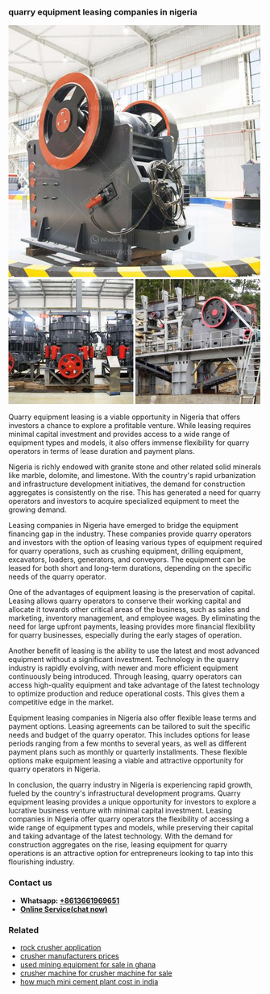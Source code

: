 <h3>quarry equipment leasing companies in nigeria</h3><img src='1708322857.jpg' alt=''><p>Quarry equipment leasing is a viable opportunity in Nigeria that offers investors a chance to explore a profitable venture. While leasing requires minimal capital investment and provides access to a wide range of equipment types and models, it also offers immense flexibility for quarry operators in terms of lease duration and payment plans.</p><p>Nigeria is richly endowed with granite stone and other related solid minerals like marble, dolomite, and limestone. With the country's rapid urbanization and infrastructure development initiatives, the demand for construction aggregates is consistently on the rise. This has generated a need for quarry operators and investors to acquire specialized equipment to meet the growing demand.</p><p>Leasing companies in Nigeria have emerged to bridge the equipment financing gap in the industry. These companies provide quarry operators and investors with the option of leasing various types of equipment required for quarry operations, such as crushing equipment, drilling equipment, excavators, loaders, generators, and conveyors. The equipment can be leased for both short and long-term durations, depending on the specific needs of the quarry operator.</p><p>One of the advantages of equipment leasing is the preservation of capital. Leasing allows quarry operators to conserve their working capital and allocate it towards other critical areas of the business, such as sales and marketing, inventory management, and employee wages. By eliminating the need for large upfront payments, leasing provides more financial flexibility for quarry businesses, especially during the early stages of operation.</p><p>Another benefit of leasing is the ability to use the latest and most advanced equipment without a significant investment. Technology in the quarry industry is rapidly evolving, with newer and more efficient equipment continuously being introduced. Through leasing, quarry operators can access high-quality equipment and take advantage of the latest technology to optimize production and reduce operational costs. This gives them a competitive edge in the market.</p><p>Equipment leasing companies in Nigeria also offer flexible lease terms and payment options. Leasing agreements can be tailored to suit the specific needs and budget of the quarry operator. This includes options for lease periods ranging from a few months to several years, as well as different payment plans such as monthly or quarterly installments. These flexible options make equipment leasing a viable and attractive opportunity for quarry operators in Nigeria.</p><p>In conclusion, the quarry industry in Nigeria is experiencing rapid growth, fueled by the country's infrastructural development programs. Quarry equipment leasing provides a unique opportunity for investors to explore a lucrative business venture with minimal capital investment. Leasing companies in Nigeria offer quarry operators the flexibility of accessing a wide range of equipment types and models, while preserving their capital and taking advantage of the latest technology. With the demand for construction aggregates on the rise, leasing equipment for quarry operations is an attractive option for entrepreneurs looking to tap into this flourishing industry.</p><h3>Contact us</h3><ul><li><strong>Whatsapp:&nbsp;<a href="https://wa.me/8613661969651">+8613661969651</a></strong></li><li><a href="https://swt.shibang-china.com/?git&amp;zhl&amp;quarry equipment leasing companies in nigeria"><strong>Online Service(chat now)</strong></a></li></ul><h3>Related</h3><ul><li><a href='rock crusher application.md'>rock crusher application</a></li><li><a href='crusher manufacturers prices.md'>crusher manufacturers prices</a></li><li><a href='used mining equipment for sale in ghana.md'>used mining equipment for sale in ghana</a></li><li><a href='crusher machine for crusher machine for sale.md'>crusher machine for crusher machine for sale</a></li><li><a href='how much mini cement plant cost in india.md'>how much mini cement plant cost in india</a></li></ul>